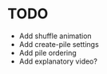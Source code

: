 TODO
====

 - Add shuffle animation
 - Add create-pile settings
 - Add pile ordering
 - Add explanatory video?
